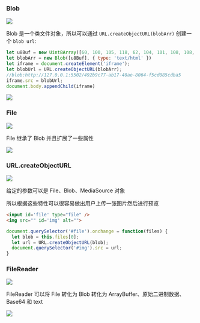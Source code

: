 ### Blob

![](http://dev.biubiupiu.cn/20200309193610.png)

Blob 是一个类文件对象，所以可以通过 `URL.createObjectURL(blobArr)` 创建一个 `blob url`:

````javascript
let u8Buf = new Uint8Array([60, 100, 105, 118, 62, 104, 101, 108, 108, 111, 60, 47, 100, 105, 118, 62])
let blobArr = new Blob([u8Buf], { type: 'text/html' })
let iframe = document.createElement('iframe');
let blobUrl = URL.createObjectURL(blobArr);
//blob:http://127.0.0.1:5502/492b9c77-ab17-40ae-8064-f5cd085cdba5
iframe.src = blobUrl;
document.body.appendChild(iframe)
````

![](http://dev.biubiupiu.cn/20200309211148.png)

### File

![](http://dev.biubiupiu.cn/20200309220017.png)

File 继承了 Blob 并且扩展了一些属性

![](http://dev.biubiupiu.cn/20200309220045.png)

### URL.createObjectURL

![](http://dev.biubiupiu.cn/20200309220955.png)

给定的参数可以是 File、Blob、MediaSource 对象

所以根据这些特性可以很容易做出用户上传一张图片然后进行预览

````html
<input id='file' type="file" />
<img src="" id='img' alt="">
````

````javascript
document.querySelector('#file').onchange = function(files) {
  let blob = this.files[0];
  let url = URL.createObjectURL(blob);
  document.querySelector('#img').src = url;
}
````

### FileReader

![](http://dev.biubiupiu.cn/20200309220205.png)

FileReader 可以将 File 转化为 Blob 转化为 ArrayBuffer、原始二进制数据、Base64 和 text

![](http://dev.biubiupiu.cn/20200309220729.png)